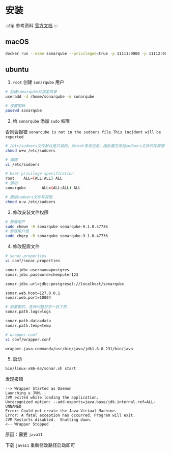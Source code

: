 # 安装

:::tip 参考资料
[官方文档](https://docs.sonarqube.org/latest/setup/install-server/)
:::

## macOS

``` bash
docker run --name sonarqube --privileged=true -p 11111:9000 -p 11112:9092 sonarqube
```


## ubuntu

1. `root` 创建 `sonarqube` 用户

``` bash
# 创建sonarqube并指定目录
useradd -d /home/sonarqube -m sonarqube

# 设置密码
passwd sonarqube
```

2. 给 `sonarqube` 添加 `sudo` 权限

否则会报错 `sonarqube is not in the sudoers file.This incident will be reported`

``` bash
# /etc/sudoers文件默认是只读的，对root来说也是，因此需先添加sudoers文件的写权限
chmod u+w /etc/sudoers

# 编辑
vi /etc/sudoers

# User privilege specification
root    ALL=(ALL:ALL) ALL
# 添加
sonarqube       ALL=(ALL:ALL) ALL

# 撤销sudoers文件写权限
chmod u-w /etc/sudoers
```


3. 修改安装文件权限

``` bash
# 修改用户
sudo chown -R sonarqube sonarqube-9.1.0.47736
# 修改用户组
sudo chgrp -R sonarqube sonarqube-9.1.0.47736
```

4. 修改配置文件

``` bash
# sonar.properties
vi conf/sonar.properties

sonar.jdbc.username=postgres
sonar.jdbc.password=chemputer123

sonar.jdbc.url=jdbc:postgresql://localhost/sonarqube

sonar.web.host=127.0.0.1
sonar.web.port=10004

# 挺重要的，各种问题日志一目了然
sonar.path.logs=logs

sonar.path.data=data
sonar.path.temp=temp
```

``` bash
# wrapper.conf
vi conf/wrapper.conf

wrapper.java.command=/usr/bin/java/jdk1.8.0_231/bin/java
```

5. 启动

``` bash
bin/linux-x86-64/sonar.sh start
```

发现报错

```
--> Wrapper Started as Daemon
Launching a JVM...
JVM exited while loading the application.
Unrecognized option: --add-exports=java.base/jdk.internal.ref=ALL-UNNAMED
Error: Could not create the Java Virtual Machine.
Error: A fatal exception has occurred. Program will exit.
JVM Restarts disabled.  Shutting down.
<-- Wrapper Stopped
```

原因：需要 `java11`
[](https://docs.sonarqube.org/latest/requirements/requirements/)


下载 `java11` 重新修改路径启动即可